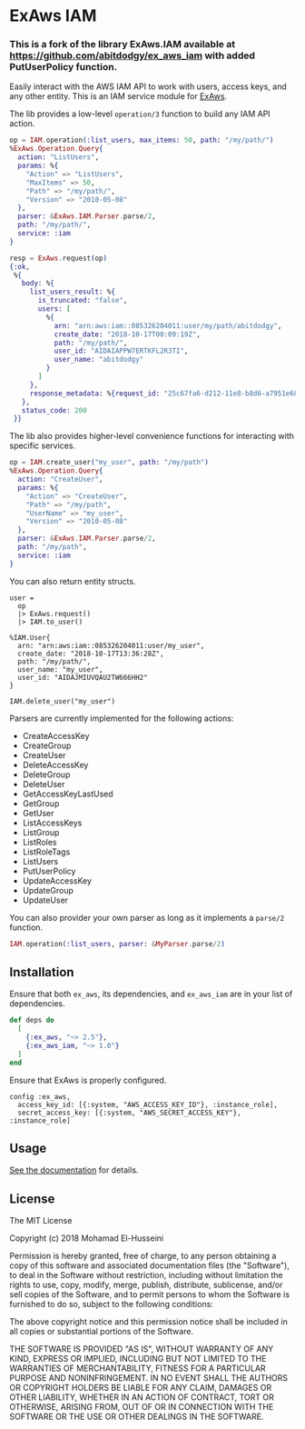 # ExAws IAM

### This is a fork of the library ExAws.IAM available at https://github.com/abitdodgy/ex_aws_iam with added PutUserPolicy function.

Easily interact with the AWS IAM API to work with users, access keys, and any other entity. This is an IAM service module for [ExAws](https://github.com/ex-aws/ex_aws).

The lib provides a low-level `operation/3` function to build any IAM API action.

```elixir
op = IAM.operation(:list_users, max_items: 50, path: "/my/path/")
%ExAws.Operation.Query{
  action: "ListUsers",
  params: %{
    "Action" => "ListUsers",
    "MaxItems" => 50,
    "Path" => "/my/path/",
    "Version" => "2010-05-08"
  },
  parser: &ExAws.IAM.Parser.parse/2,
  path: "/my/path/",
  service: :iam
}

resp = ExAws.request(op)
{:ok,
 %{
   body: %{
     list_users_result: %{
       is_truncated: "false",
       users: [
         %{
           arn: "arn:aws:iam::085326204011:user/my/path/abitdodgy",
           create_date: "2018-10-17T00:09:19Z",
           path: "/my/path/",
           user_id: "AIDAIAPPW7ERTKFL2R3TI",
           user_name: "abitdodgy"
         }
       ]
     },
     response_metadata: %{request_id: "25c67fa6-d212-11e8-b8d6-a7951e68fc2c"}
   },
   status_code: 200
 }}
```

The lib also provides higher-level convenience functions for interacting with specific services.

```elixir
op = IAM.create_user("my_user", path: "/my/path")
%ExAws.Operation.Query{
  action: "CreateUser",
  params: %{
    "Action" => "CreateUser",
    "Path" => "/my/path",
    "UserName" => "my_user",
    "Version" => "2010-05-08"
  },
  parser: &ExAws.IAM.Parser.parse/2,
  path: "/my/path",
  service: :iam
}
```

You can also return entity structs.

```
user =
  op
  |> ExAws.request()
  |> IAM.to_user()

%IAM.User{
  arn: "arn:aws:iam::085326204011:user/my_user",
  create_date: "2018-10-17T13:36:28Z",
  path: "/my/path/",
  user_name: "my_user",
  user_id: "AIDAJMIUVQAU2TW666HH2"
}

IAM.delete_user("my_user")
```

Parsers are currently implemented for the following actions:

  * CreateAccessKey
  * CreateGroup
  * CreateUser
  * DeleteAccessKey
  * DeleteGroup
  * DeleteUser
  * GetAccessKeyLastUsed
  * GetGroup
  * GetUser
  * ListAccessKeys
  * ListGroup
  * ListRoles
  * ListRoleTags
  * ListUsers
  * PutUserPolicy
  * UpdateAccessKey
  * UpdateGroup
  * UpdateUser

You can also provider your own parser as long as it implements a `parse/2` function.

```elixir
IAM.operation(:list_users, parser: &MyParser.parse/2)
```

## Installation

Ensure that both `ex_aws`, its dependencies, and `ex_aws_iam` are in your list of dependencies.

```elixir
def deps do
  [
    {:ex_aws, "~> 2.5"},
    {:ex_aws_iam, "~> 1.0"}
  ]
end
```

Ensure that ExAws is properly configured.

```
config :ex_aws,
  access_key_id: [{:system, "AWS_ACCESS_KEY_ID"}, :instance_role],
  secret_access_key: [{:system, "AWS_SECRET_ACCESS_KEY"}, :instance_role]
```

## Usage

[See the documentation](https://hexdocs.pm/ex_aws_iam/ExAws.IAM.html) for details.

## License

The MIT License

Copyright (c) 2018 Mohamad El-Husseini

Permission is hereby granted, free of charge, 
to any person obtaining a copy of this software and 
associated documentation files (the "Software"), to 
deal in the Software without restriction, including 
without limitation the rights to use, copy, modify, 
merge, publish, distribute, sublicense, and/or sell 
copies of the Software, and to permit persons to whom 
the Software is furnished to do so, 
subject to the following conditions:

The above copyright notice and this permission notice 
shall be included in all copies or substantial portions of the Software.

THE SOFTWARE IS PROVIDED "AS IS", WITHOUT WARRANTY OF ANY KIND, 
EXPRESS OR IMPLIED, INCLUDING BUT NOT LIMITED TO THE WARRANTIES 
OF MERCHANTABILITY, FITNESS FOR A PARTICULAR PURPOSE AND NONINFRINGEMENT. 
IN NO EVENT SHALL THE AUTHORS OR COPYRIGHT HOLDERS BE LIABLE FOR 
ANY CLAIM, DAMAGES OR OTHER LIABILITY, WHETHER IN AN ACTION OF CONTRACT, 
TORT OR OTHERWISE, ARISING FROM, OUT OF OR IN CONNECTION WITH THE 
SOFTWARE OR THE USE OR OTHER DEALINGS IN THE SOFTWARE.
